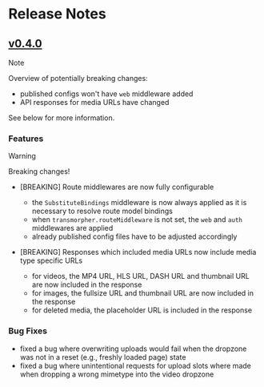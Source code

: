 # Release Notes

## [v0.4.0](https://github.com/cybex-gmbh/laravel-transmorpher-client/compare/v0.3.0...v0.4.0)

> [!NOTE]
> Overview of potentially breaking changes: 
> 
> - published configs won't have `web` middleware added
> - API responses for media URLs have changed
> 
> See below for more information.

### Features

> [!WARNING]
> Breaking changes!

- [BREAKING] Route middlewares are now fully configurable
  - the `SubstituteBindings` middleware is now always applied as it is necessary to resolve route model bindings
  - when `transmorpher.routeMiddleware` is not set, the `web` and `auth` middlewares are applied
  - already published config files have to be adjusted accordingly


- [BREAKING] Responses which included media URLs now include media type specific URLs
  - for videos, the MP4 URL, HLS URL, DASH URL and thumbnail URL are now included in the response
  - for images, the fullsize URL and thumbnail URL are now included in the response
  - for deleted media, the placeholder URL is included in the response

### Bug Fixes

- fixed a bug where overwriting uploads would fail when the dropzone was not in a reset (e.g., freshly loaded page) state
- fixed a bug where unintentional requests for upload slots where made when dropping a wrong mimetype into the video dropzone



